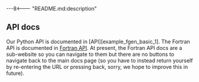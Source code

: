 ---8<--- "README.md:description"

## API docs
Our Python API is documented in [API][example_fgen_basic_1].
The Fortran API is documented in [Fortran API](./fortran-api/).
At present, the Fortran API docs are a sub-website so you can navigate to them
but there are no buttons to navigate back to the main docs page
(so you have to instead return yourself by re-entering the URL
or pressing back, sorry, we hope to improve this in future).
